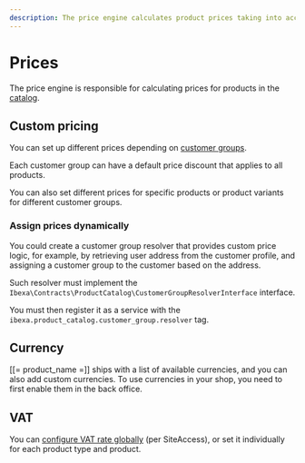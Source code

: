 ```yaml
---
description: The price engine calculates product prices taking into account customer groups, currencies and taxes.
---
```


# Prices

The price engine is responsible for calculating prices for products in the [catalog](pim.md).

## Custom pricing

You can set up different prices depending on [customer groups](customer_groups.md).

Each customer group can have a default price discount that applies to all products.

You can also set different prices for specific products or product variants for different customer groups.

### Assign prices dynamically

You could create a customer group resolver that provides custom price logic, for example, by retrieving user address from the customer profile, and assigning a customer group to the customer based on the address.

Such resolver must implement the `Ibexa\Contracts\ProductCatalog\CustomerGroupResolverInterface` interface.

You must then register it as a service with the `ibexa.product_catalog.customer_group.resolver` tag.

## Currency

[[= product_name =]] ships with a list of available currencies, and you can also add custom currencies.
To use currencies in your shop, you need to first enable them in the back office.

## VAT

You can [configure VAT rate globally](pim_configuration.md#vat-rates) (per SiteAccess), or set it individually for each product type and product.
